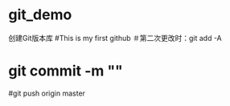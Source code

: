 # git_demo
创建Git版本库
#This is my first github 
＃第二次更改时：git add -A   
# git commit -m ""
#git push origin master

